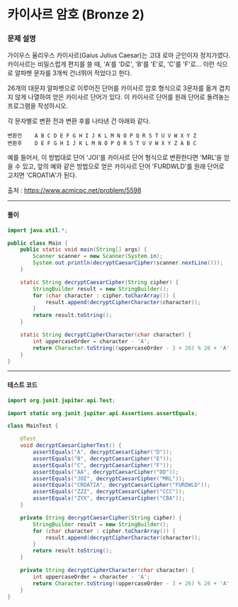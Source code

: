 # 카이사르 암호 (Bronze 2)

### 문제 설명

가이우스 율리우스 카이사르(Gaius Julius Caesar)는 고대 로마 군인이자 정치가였다. 카이사르는 비밀스럽게 편지를 쓸 때, 'A'를 'D로', 'B'를 'E'로, 'C'를 'F'로... 이런 식으로 알파벳 문자를 3개씩 건너뛰어 적었다고 한다.

26개의 대문자 알파벳으로 이루어진 단어를 카이사르 암호 형식으로 3문자를 옮겨 겹치지 않게 나열하여 얻은 카이사르 단어가 있다. 이 카이사르 단어를 원래 단어로 돌려놓는 프로그램을 작성하시오.

각 문자별로 변환 전과 변환 후를 나타낸 건 아래와 같다.

~~~
변환전    A B C D E F G H I J K L M N O P Q R S T U V W X Y Z 
변환후    D E F G H I J K L M N O P Q R S T U V W X Y Z A B C
~~~

예를 들어서, 이 방법대로 단어 'JOI'를 카이사르 단어 형식으로 변환한다면 'MRL'을 얻을 수 있고, 앞의 예와 같은 방법으로 얻은 카이사르 단어 'FURDWLD'를 원래 단어로 고치면 'CROATIA'가 된다.

출처 : https://www.acmicpc.net/problem/5598

---

#### 풀이
~~~java
import java.util.*;

public class Main {
    public static void main(String[] args) {
        Scanner scanner = new Scanner(System.in);
        System.out.println(decryptCaesarCipher(scanner.nextLine()));
    }

    static String decryptCaesarCipher(String cipher) {
        StringBuilder result = new StringBuilder();
        for (char character : cipher.toCharArray()) {
            result.append(decryptCipherCharacter(character));
        }
        return result.toString();
    }

    static String decryptCipherCharacter(char character) {
        int uppercaseOrder = character - 'A';
        return Character.toString((uppercaseOrder - 3 + 26) % 26 + 'A');
    }
}
~~~

---

#### 테스트 코드
~~~java
import org.junit.jupiter.api.Test;

import static org.junit.jupiter.api.Assertions.assertEquals;

class MainTest {

    @Test
    void decryptCaesarCipherTest() {
        assertEquals("A", decryptCaesarCipher("D"));
        assertEquals("B", decryptCaesarCipher("E"));
        assertEquals("C", decryptCaesarCipher("F"));
        assertEquals("AA", decryptCaesarCipher("DD"));
        assertEquals("JOI", decryptCaesarCipher("MRL"));
        assertEquals("CROATIA", decryptCaesarCipher("FURDWLD"));
        assertEquals("ZZZ", decryptCaesarCipher("CCC"));
        assertEquals("ZYX", decryptCaesarCipher("CBA"));
    }

    private String decryptCaesarCipher(String cipher) {
        StringBuilder result = new StringBuilder();
        for (char character : cipher.toCharArray()) {
            result.append(decryptCipherCharacter(character));
        }
        return result.toString();
    }

    private String decryptCipherCharacter(char character) {
        int uppercaseOrder = character - 'A';
        return Character.toString((uppercaseOrder - 3 + 26) % 26 + 'A');
    }
}
~~~
